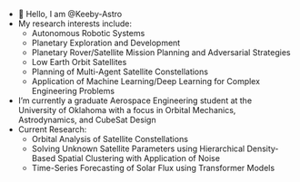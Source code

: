 - 👋 Hello, I am @Keeby-Astro
- My research interests include:
    - Autonomous Robotic Systems
    - Planetary Exploration and Development
    - Planetary Rover/Satellite Mission Planning and Adversarial Strategies
    - Low Earth Orbit Satellites
    - Planning of Multi-Agent Satellite Constellations
    - Application of Machine Learning/Deep Learning for Complex Engineering Problems
- I’m currently a graduate Aerospace Engineering student at the University of Oklahoma with a focus in Orbital Mechanics, Astrodynamics, and CubeSat Design
- Current Research:
    - Orbital Analysis of Satellite Constellations
    - Solving Unknown Satellite Parameters using Hierarchical Density-Based
      Spatial Clustering with Application of Noise
    - Time-Series Forecasting of Solar Flux using Transformer Models

<!---
Keeby-Astro/Keeby-Astro is a ✨ special ✨ repository because its `README.md` (this file) appears on your GitHub profile.
You can click the Preview link to take a look at your changes.
--->
